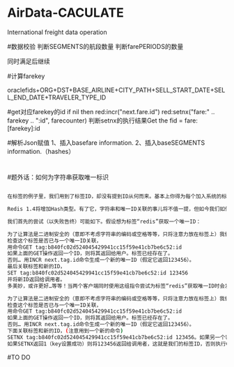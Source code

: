 AirData-CACULATE
================

International freight data operation



#数据校验
判断SEGMENTS的航段数量
判断farePERIODS的数量

同时满足后继续

#计算farekey

oraclefids+ORG+DST+BASE_AIRLINE+CITY_PATH+SELL_START_DATE+SELL_END_DATE+TRAVELER_TYPE_ID

#get对应farekey的id
if nil then 
red:incr("next.fare.id")
red:setnx("fare:" .. farekey .. ":id", farecounter)
判断setnx的执行结果Get the fid = fare:[farekey]:id

#解析Json赋值
1、插入basefare information.
2、插入baseSEGMENTS information.（hashes）

#



#题外话：如何为字符串获取唯一标识
```bash

在标签的例子里，我们用到了标签ID，却没有提到ID从何而来。基本上你得为每个加入系统的标签分配一个唯一标识。你也希望在多个客户端同时试着添加同样的标签时不要出现竞争的情况。此外，如果标签已存在，你希望返回他的ID，否则创建一个新的唯一标识并将其与此标签关联。

Redis 1.4将增加Hash类型。有了它，字符串和唯一ID关联的事儿将不值一提，但如今我们如何用现有Redis命令可靠的解决它呢？

我们首先的尝试（以失败告终）可能如下。假设想为标签“redis”获取一个唯一ID：

为了让算法是二进制安全的（意即不考虑字符串的编码或空格等等，只将注意力放在标签上）我们对标签做SHA1签名。SHA1(redis)=b840fc02d524045429941cc15f59e41cb7be6c52。
检查这个标签是否已与一个唯一ID关联，
用命令GET tag:b840fc02d524045429941cc15f59e41cb7be6c52:id
如果上面的GET操作返回一个ID，则将其返回给用户。标签已经存在了。
否则… 用INCR next.tag.id命令生成一个新的唯一ID（假定它返回123456）。
最后关联标签和新的ID，
SET tag:b840fc02d524045429941cc15f59e41cb7be6c52:id 123456
并将新ID返回给调用者。
多美妙，或许更好…等等！当两个客户端同时使用这组指令尝试为标签“redis”获取唯一ID时会发生什么呢？如果时间凑巧，他们俩都会从GET操作获得nil，都将对next.tag.id key做自增操作，这个key会被自增两次。其中一个客户端会将错误的ID返回给调用者。幸运的是修复这个算法并不难，这是明智的版本：

为了让算法是二进制安全的（意即不考虑字符串的编码或空格等等，只将注意力放在标签上）我们对标签做SHA1签名。SHA1(redis)=b840fc02d524045429941cc15f59e41cb7be6c52。
检查这个标签是否已与一个唯一ID关联，
用命令GET tag:b840fc02d524045429941cc15f59e41cb7be6c52:id
如果上面的GET操作返回一个ID，则将其返回给用户。标签已经存在了。
否则… 用INCR next.tag.id命令生成一个新的唯一ID（假定它返回123456）。
下面关联标签和新的ID，(注意用到一个新的命令)
SETNX tag:b840fc02d524045429941cc15f59e41cb7be6c52:id 123456。如果另一个客户端比当前客户端更快，SETNX将不会设置key。而且，当key被成功设置时SETNX返回1，否则返回0。那么…让我们再做最后一步运算。
如果SETNX返回1（key设置成功）则将123456返回给调用者，这就是我们的标签ID，否则执行GET tag:b840fc02d524045429941cc15f59e41cb7be6c52:id 并将其结果返回给调用者。
```


#TO DO
